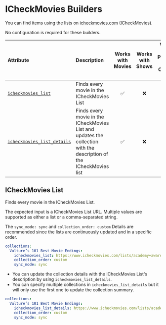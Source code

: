 # ICheckMovies Builders

You can find items using the lists on [icheckmovies.com](https://www.icheckmovies.com/) (ICheckMovies). 

No configuration is required for these builders.

| Attribute                                         | Description                                                                                                         | Works with Movies | Works with Shows | Works with Playlists and Custom Sort |
|:--------------------------------------------------|:--------------------------------------------------------------------------------------------------------------------|:-----------------:|:----------------:|:------------------------------------:|
| [`icheckmovies_list`](#icheckmovies-list)         | Finds every movie in the ICheckMovies List                                                                          |      &#9989;      |     &#10060;     |               &#9989;                |
| [`icheckmovies_list_details`](#icheckmovies-list) | Finds every movie in the ICheckMovies List and updates the collection with the description of the ICheckMovies list |      &#9989;      |     &#10060;     |               &#9989;                |

## ICheckMovies List

Finds every movie in the ICheckMovies List.

The expected input is a ICheckMovies List URL. Multiple values are supported as either a list or a comma-separated string.

The `sync_mode: sync` and `collection_order: custom` Details are recommended since the lists are continuously updated and in a specific order. 

```yaml
collections:
  Vulture’s 101 Best Movie Endings:
    icheckmovies_list: https://www.icheckmovies.com/lists/academy+award+-+best+picture
    collection_order: custom
    sync_mode: sync
```

* You can update the collection details with the ICheckMovies List's description by using `icheckmovies_list_details`.
* You can specify multiple collections in `icheckmovies_list_details` but it will only use the first one to update the collection summary.

```yaml
collections:
  Vulture’s 101 Best Movie Endings:
    icheckmovies_list_details: https://www.icheckmovies.com/lists/academy+award+-+best+picture
    collection_order: custom
    sync_mode: sync
```
